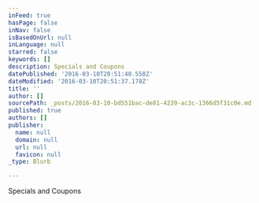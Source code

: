 ```yaml
---
inFeed: true
hasPage: false
inNav: false
isBasedOnUrl: null
inLanguage: null
starred: false
keywords: []
description: Specials and Coupons
datePublished: '2016-03-10T20:51:40.558Z'
dateModified: '2016-03-10T20:51:37.178Z'
title: ''
author: []
sourcePath: _posts/2016-03-10-bd551bac-de81-4239-ac3c-1366d5f31c0e.md
published: true
authors: []
publisher:
  name: null
  domain: null
  url: null
  favicon: null
_type: Blurb

---
```

Specials and Coupons
